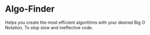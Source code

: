 # Algo-Finder
Helps you create the most efficient algorithms with your desired Big O Notation, To stop slow and ineffective code.
